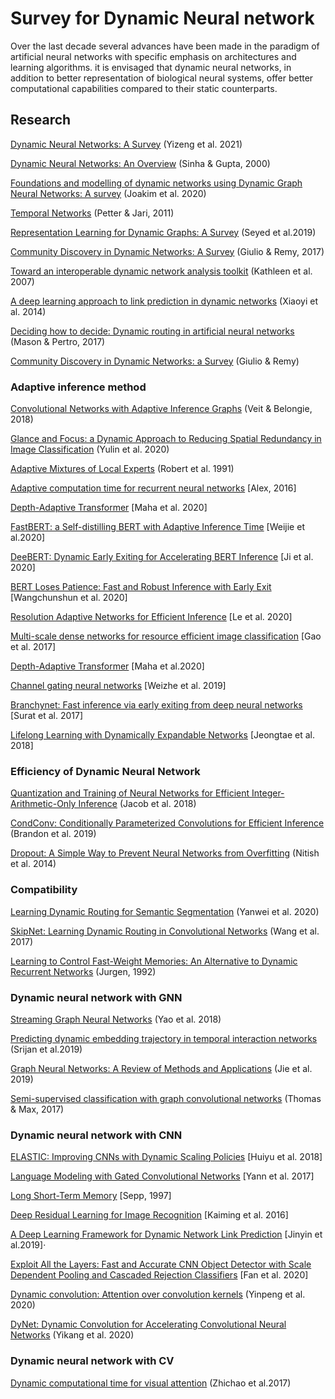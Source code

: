 # Survey for Dynamic Neural network
Over the last decade several advances have been made in the paradigm of 
artificial neural networks with specific emphasis on architectures and learning algorithms.
it is envisaged that dynamic neural networks, 
in addition to better representation of biological neural systems,
offer better computational capabilities compared to their static counterparts.

## Research

[Dynamic Neural Networks: A Survey](https://arxiv.org/pdf/2102.04906.pdf) (Yizeng et al. 2021)

[Dynamic Neural Networks: An Overview](https://ieeexplore.ieee.org/document/854201) (Sinha & Gupta, 2000)

[Foundations and modelling of dynamic networks using Dynamic Graph Neural Networks: A survey](https://arxiv.org/abs/2005.07496) (Joakim et al. 2020)

[Temporal Networks](https://arxiv.org/abs/1108.1780) (Petter & Jari, 2011)

[Representation Learning for Dynamic Graphs: A Survey](https://arxiv.org/abs/1905.11485) (Seyed et al.2019)

[Community Discovery in Dynamic Networks: A Survey](https://arxiv.org/abs/1707.03186) (Giulio & Remy, 2017)

[Toward an interoperable dynamic network analysis toolkit](https://www.sciencedirect.com/science/article/abs/pii/S0167923606000601) (Kathleen et al. 2007)

[A deep learning approach to link prediction in dynamic networks](https://epubs.siam.org/doi/pdf/10.1137/1.9781611973440.33) (Xiaoyi et al. 2014)

[Deciding how to decide: Dynamic routing in artificial neural networks](https://arxiv.org/abs/1703.06217) (Mason & Pertro, 2017)

[Community Discovery in Dynamic Networks: a Survey](https://arxiv.org/abs/1707.03186) (Giulio & Remy)

### Adaptive inference method

[Convolutional Networks with Adaptive Inference Graphs](https://arxiv.org/abs/1711.11503) (Veit & Belongie, 2018)

[Glance and Focus: a Dynamic Approach to Reducing Spatial Redundancy in Image Classification](https://arxiv.org/abs/2010.05300) (Yulin et al. 2020)

[Adaptive Mixtures of Local Experts](http://www.cs.toronto.edu/~fritz/absps/jjnh91.pdf) (Robert et al. 1991)

[Adaptive computation time for recurrent neural networks](https://arxiv.org/abs/1603.08983) [Alex, 2016]

[Depth-Adaptive Transformer](https://arxiv.org/abs/1910.10073) [Maha et al. 2020]

[FastBERT: a Self-distilling BERT with Adaptive Inference Time](https://arxiv.org/abs/2004.02178) [Weijie et al.2020]

[DeeBERT: Dynamic Early Exiting for Accelerating BERT Inference](https://arxiv.org/abs/2004.12993) [Ji et al. 2020]

[BERT Loses Patience: Fast and Robust Inference with Early Exit](https://arxiv.org/abs/2006.04152) [Wangchunshun et al. 2020]

[Resolution Adaptive Networks for Efficient Inference](https://arxiv.org/abs/2003.07326) [Le et al. 2020]

[Multi-scale dense networks for resource efficient image classification](https://arxiv.org/abs/1703.09844) [Gao et al. 2017]

[Depth-Adaptive Transformer](https://arxiv.org/abs/1910.10073) [Maha et al.2020]

[Channel gating neural networks](https://arxiv.org/abs/1805.12549) [Weizhe et al. 2019]

[Branchynet: Fast inference via early exiting from deep neural networks](https://arxiv.org/abs/1709.01686) [Surat et al. 2017]

[Lifelong Learning with Dynamically Expandable Networks](https://arxiv.org/abs/1708.01547) [Jeongtae et al. 2018]

### Efficiency of Dynamic Neural Network

[Quantization and Training of Neural Networks for Efficient Integer-Arithmetic-Only Inference](https://arxiv.org/abs/1712.05877) (Jacob et al. 2018)

[CondConv: Conditionally Parameterized Convolutions for Efficient Inference](https://arxiv.org/abs/1904.04971) (Brandon et al. 2019)

[Dropout: A Simple Way to Prevent Neural Networks from Overfitting](https://jmlr.org/papers/volume15/srivastava14a/srivastava14a.pdf) (Nitish et al. 2014)

### Compatibility

[Learning Dynamic Routing for Semantic Segmentation](https://arxiv.org/abs/2003.10401) (Yanwei et al. 2020)

[SkipNet: Learning Dynamic Routing in Convolutional Networks](https://arxiv.org/abs/1711.09485) (Wang et al. 2017)

[Learning to Control Fast-Weight Memories: An Alternative to Dynamic Recurrent Networks](https://www.mitpressjournals.org/doi/pdf/10.1162/neco.1992.4.1.131) (Jurgen, 1992)

### Dynamic neural network with GNN

[Streaming Graph Neural Networks](https://arxiv.org/abs/1810.10627) (Yao et al. 2018)

[Predicting dynamic embedding trajectory in temporal interaction networks](https://arxiv.org/abs/1908.01207) (Srijan et al.2019)

[Graph Neural Networks: A Review of Methods and Applications](https://arxiv.org/abs/1812.08434) (Jie et al. 2019)

[Semi-supervised classification with graph convolutional networks](https://arxiv.org/abs/1609.02907) (Thomas & Max, 2017)

### Dynamic neural network with CNN
[ELASTIC: Improving CNNs with Dynamic Scaling Policies](https://arxiv.org/abs/1812.05262) [Huiyu et al. 2018]

[Language Modeling with Gated Convolutional Networks](http://proceedings.mlr.press/v70/dauphin17a/dauphin17a.pdf) [Yann et al. 2017]

[Long Short-Term Memory](https://www.mitpressjournals.org/doi/pdf/10.1162/neco.1997.9.8.1735) [Sepp, 1997]

[Deep Residual Learning for Image Recognition](https://openaccess.thecvf.com/content_cvpr_2016/papers/He_Deep_Residual_Learning_CVPR_2016_paper.pdf) [Kaiming et al. 2016]

[A Deep Learning Framework for Dynamic Network Link Prediction](https://arxiv.org/abs/1902.08329) [Jinyin et al.2019]·

[Exploit All the Layers: Fast and Accurate CNN Object Detector with Scale
Dependent Pooling and Cascaded Rejection Classifiers](http://users.umiacs.umd.edu/~fyang/papers/cvpr16.pdf) [Fan et al. 2020]

[Dynamic convolution: Attention over convolution kernels](https://arxiv.org/abs/1912.03458) (Yinpeng et al. 2020)

[DyNet: Dynamic Convolution for Accelerating Convolutional Neural Networks](https://arxiv.org/abs/2004.10694) (Yikang et al. 2020)

### Dynamic neural network with CV

[Dynamic computational time for visual attention](https://arxiv.org/abs/1703.10332) (Zhichao et al.2017)




